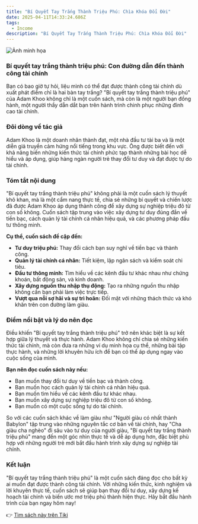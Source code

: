 ```yaml
---
title: "Bí Quyết Tay Trắng Thành Triệu Phú: Chìa Khóa Đổi Đời"
date: 2025-04-11T14:33:24.686Z
tags:
  - Income
description: "Bí Quyết Tay Trắng Thành Triệu Phú: Chìa Khóa Đổi Đời"
---
```


![Ảnh minh họa](https://images.unsplash.com/photo-1590530744328-8cf7b12a364d?crop=entropy&cs=tinysrgb&fit=max&fm=jpg&ixid=M3w3MzA0NDl8MHwxfHNlYXJjaHwxfHxCJUMzJUFEJTIwcXV5JUUxJUJBJUJGdCUyMHRheSUyMHRyJUUxJUJBJUFGbmclMjB0aCVDMyVBMG5oJTIwdHJpJUUxJUJCJTg3dSUyMHBoJUMzJUJBfGVufDB8fHx8MTc0NDM4MjAwNHww&ixlib=rb-4.0.3&q=80&w=400) 


### Bí quyết tay trắng thành triệu phú: Con đường dẫn đến thành công tài chính

Bạn có bao giờ tự hỏi, liệu mình có thể đạt được thành công tài chính dù xuất phát điểm chỉ là hai bàn tay trắng? "Bí quyết tay trắng thành triệu phú" của Adam Khoo không chỉ là một cuốn sách, mà còn là một người bạn đồng hành, một người thầy dẫn dắt bạn trên hành trình chinh phục những đỉnh cao tài chính.

### Đôi dòng về tác giả

Adam Khoo là một doanh nhân thành đạt, một nhà đầu tư tài ba và là một diễn giả truyền cảm hứng nổi tiếng trong khu vực. Ông được biết đến với khả năng biến những kiến thức tài chính phức tạp thành những bài học dễ hiểu và áp dụng, giúp hàng ngàn người trẻ thay đổi tư duy và đạt được tự do tài chính.

### Tóm tắt nội dung

"Bí quyết tay trắng thành triệu phú" không phải là một cuốn sách lý thuyết khô khan, mà là một cẩm nang thực tế, chia sẻ những bí quyết và chiến lược đã được Adam Khoo áp dụng thành công để xây dựng sự nghiệp triệu đô từ con số không. Cuốn sách tập trung vào việc xây dựng tư duy đúng đắn về tiền bạc, cách quản lý tài chính cá nhân hiệu quả, và các phương pháp đầu tư thông minh.

**Cụ thể, cuốn sách đề cập đến:**

*   **Tư duy triệu phú:** Thay đổi cách bạn suy nghĩ về tiền bạc và thành công.
*   **Quản lý tài chính cá nhân:** Tiết kiệm, lập ngân sách và kiểm soát chi tiêu.
*   **Đầu tư thông minh:** Tìm hiểu về các kênh đầu tư khác nhau như chứng khoán, bất động sản, và kinh doanh.
*   **Xây dựng nguồn thu nhập thụ động:** Tạo ra những nguồn thu nhập không cần bạn phải làm việc trực tiếp.
*   **Vượt qua nỗi sợ hãi và sự trì hoãn:** Đối mặt với những thách thức và khó khăn trên con đường làm giàu.

### Điểm nổi bật và lý do nên đọc

Điều khiến "Bí quyết tay trắng thành triệu phú" trở nên khác biệt là sự kết hợp giữa lý thuyết và thực hành. Adam Khoo không chỉ chia sẻ những kiến thức tài chính, mà còn đưa ra những ví dụ minh họa cụ thể, những bài tập thực hành, và những lời khuyên hữu ích để bạn có thể áp dụng ngay vào cuộc sống của mình.

**Bạn nên đọc cuốn sách này nếu:**

*   Bạn muốn thay đổi tư duy về tiền bạc và thành công.
*   Bạn muốn học cách quản lý tài chính cá nhân hiệu quả.
*   Bạn muốn tìm hiểu về các kênh đầu tư khác nhau.
*   Bạn muốn xây dựng sự nghiệp triệu đô từ con số không.
*   Bạn muốn có một cuộc sống tự do tài chính.

So với các cuốn sách khác về làm giàu như "Người giàu có nhất thành Babylon" tập trung vào những nguyên tắc cơ bản về tài chính, hay "Cha giàu cha nghèo" đi sâu vào tư duy của người giàu, "Bí quyết tay trắng thành triệu phú" mang đến một góc nhìn thực tế và dễ áp dụng hơn, đặc biệt phù hợp với những người trẻ mới bắt đầu hành trình xây dựng sự nghiệp tài chính.

### Kết luận

"Bí quyết tay trắng thành triệu phú" là một cuốn sách đáng đọc cho bất kỳ ai muốn đạt được thành công tài chính. Với những kiến thức, kinh nghiệm và lời khuyên thực tế, cuốn sách sẽ giúp bạn thay đổi tư duy, xây dựng kế hoạch tài chính và biến ước mơ triệu phú thành hiện thực. Hãy bắt đầu hành trình của bạn ngay hôm nay!


👉 [Tìm sách này trên Tiki](https://tiki.vn/search?q=B%C3%AD%20quy%E1%BA%BFt%20tay%20tr%E1%BA%AFng%20th%C3%A0nh%20tri%E1%BB%87u%20ph%C3%BA)
